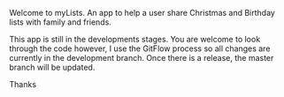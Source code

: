 Welcome to myLists.
An app to help a user share Christmas and Birthday lists with family and friends.  

This app is still in the developments stages.  You are welcome to look through the code however, I use the GitFlow process so all changes are currently in the development branch.  Once there is a release, the master branch will be updated.

Thanks
